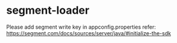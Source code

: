 # segment-loader

Please add segment write key in appconfig.properties
refer: https://segment.com/docs/sources/server/java/#initialize-the-sdk
